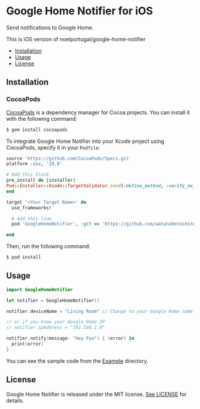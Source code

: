 # Google Home Notifier for iOS

Send notifications to Google Home.

This is iOS version of noelportugal/google-home-notifier

- [Installation](#installation)
- [Usage](#usage)
- [License](#license)

## Installation

### CocoaPods

[CocoaPods](http://cocoapods.org) is a dependency manager for Cocoa projects. You can install it with the following command:

```bash
$ gem install cocoapods
```

To integrate Google Home Notifier into your Xcode project using CocoaPods, specify it in your `Podfile`:

```ruby
source 'https://github.com/CocoaPods/Specs.git'
platform :ios, '10.0'

# Add this block
pre_install do |installer|
Pod::Installer::Xcode::TargetValidator.send(:define_method, :verify_no_static_framework_transitive_dependencies) {}
end

target '<Your Target Name>' do
  use_frameworks!

  # Add this line
  pod 'GoogleHomeNotifier', :git => 'https://github.com/watanabetoshinori/GoogleHomeNotifier.git', :branch => 'master'

end
```

Then, run the following command:

```bash
$ pod install
```

## Usage

```swift
import GoogleHomeNotifier

let notifier = GoogleHomeNotifier()

notifier.deviceName = "Living Room" // Change to your Google Home name

// or if you know your Google Home IP
// notifier.ipAddress = "192.168.1.0"

notifier.notify(message: "Hey Foo") { (error) in
  print(error)
}

```

You can see the sample code from the [Example](https://github.com/watanabetoshinori/GoogleHomeNotifier/tree/master/Example) directory.

## License

Google Home Notifier is released under the MIT license. [See LICENSE](https://github.com/watanabetoshinori/GoogleHomeNotifier/blob/master/LICENSE) for details.
